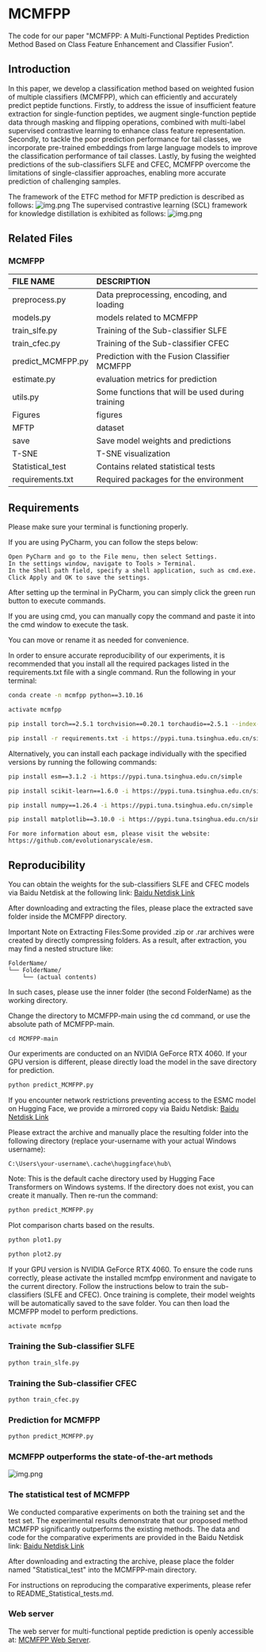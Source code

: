 # MCMFPP  
The code for our paper "MCMFPP: A Multi-Functional Peptides Prediction Method Based on Class Feature Enhancement and Classifier Fusion”.   

## Introduction
In this paper, we develop a classification method based on weighted fusion of multiple classifiers (MCMFPP), which can efficiently and accurately predict peptide functions. Firstly, to address the issue of insufficient feature extraction for single-function peptides, we augment single-function peptide data through masking and flipping operations, combined with multi-label supervised contrastive learning to enhance class feature representation. Secondly, to tackle the poor prediction performance for tail classes, we incorporate pre-trained embeddings from large language models to improve the classification performance of tail classes. Lastly, by fusing the weighted predictions of the sub-classifiers SLFE and CFEC, MCMFPP overcome the limitations of single-classifier approaches, enabling more accurate prediction of challenging samples. 

The framework of the ETFC method for MFTP prediction is described as follows:
![img.png](Figures/mcmfpp_framework.png)
The supervised contrastive learning (SCL)  framework for knowledge distillation is exhibited as follows:
![img.png](Figures/scl_framework.png)

## Related Files
### MCMFPP

| FILE NAME         | DESCRIPTION                                      |
|:------------------|:-------------------------------------------------|
| preprocess.py     | Data preprocessing, encoding, and loading        |
| models.py         | models related to MCMFPP                         |
| train_slfe.py     | Training of the Sub-classifier SLFE              |
| train_cfec.py     | Training of the Sub-classifier CFEC              |
| predict_MCMFPP.py | Prediction with the Fusion Classifier MCMFPP     |
| estimate.py       | evaluation metrics for prediction                |
| utils.py          | Some functions that will be used during training |
| Figures           | figures                                          |
| MFTP              | dataset                                          |
| save              | Save model weights and predictions               |
| T-SNE             | T-SNE visualization                              |
| Statistical_test  | Contains related statistical tests               |
| requirements.txt  | Required packages for the environment            |

## Requirements
Please make sure your terminal is functioning properly. 

If you are using PyCharm, you can follow the steps below:
```
Open PyCharm and go to the File menu, then select Settings.
In the settings window, navigate to Tools > Terminal.
In the Shell path field, specify a shell application, such as cmd.exe.
Click Apply and OK to save the settings.
```
After setting up the terminal in PyCharm, you can simply click the green run button to execute commands.

If you are using cmd, you can manually copy the command and paste it into the cmd window to execute the task.

You can move or rename it as needed for convenience.


In order to ensure accurate reproducibility of our experiments, it is recommended that you install all the required packages listed in the requirements.txt file with a single command. Run the following in your terminal:
```bash
conda create -n mcmfpp python==3.10.16
```
```bash
activate mcmfpp
```
```bash
pip install torch==2.5.1 torchvision==0.20.1 torchaudio==2.5.1 --index-url https://download.pytorch.org/whl/cu124
```
```bash
pip install -r requirements.txt -i https://pypi.tuna.tsinghua.edu.cn/simple
```
Alternatively, you can install each package individually with the specified versions by running the following commands:
```bash
pip install esm==3.1.2 -i https://pypi.tuna.tsinghua.edu.cn/simple  
```
```bash
pip install scikit-learn==1.6.0 -i https://pypi.tuna.tsinghua.edu.cn/simple  
```
```bash
pip install numpy==1.26.4 -i https://pypi.tuna.tsinghua.edu.cn/simple  
```
```bash
pip install matplotlib==3.10.0 -i https://pypi.tuna.tsinghua.edu.cn/simple
```
```
For more information about esm, please visit the website: 
https://github.com/evolutionaryscale/esm.
```
## Reproducibility   
You can obtain the weights for the sub-classifiers SLFE and CFEC models via Baidu Netdisk at the following link:
[Baidu Netdisk Link](https://pan.baidu.com/s/1-dMiKYdjLaAlw6vL3qElYQ?pwd=0000)

After downloading and extracting the files, please place the extracted save folder inside the MCMFPP directory.

Important Note on Extracting Files:Some provided .zip or .rar archives were created by directly compressing folders.
As a result, after extraction, you may find a nested structure like:
```
FolderName/
└── FolderName/
    └── (actual contents)
```
In such cases, please use the inner folder (the second FolderName) as the working directory.

Change the directory to MCMFPP-main using the cd command, or use the absolute path of MCMFPP-main.
```
cd MCMFPP-main
```


Our experiments are conducted on an NVIDIA GeForce RTX 4060. If your GPU version is different, please directly load the model in the save directory for prediction.
```bash
python predict_MCMFPP.py
```
If you encounter network restrictions preventing access to the ESMC model on Hugging Face, we provide a mirrored copy via Baidu Netdisk:
[Baidu Netdisk Link](https://pan.baidu.com/s/1tineNNuJFKgYSWUIxT3l5A?pwd=0000)

Please extract the archive and manually place the resulting folder into the following directory (replace your-username with your actual Windows username):
```
C:\Users\your-username\.cache\huggingface\hub\
```
Note: This is the default cache directory used by Hugging Face Transformers on Windows systems.
If the directory does not exist, you can create it manually.
Then re-run the command:

```bash
python predict_MCMFPP.py
```

Plot comparison charts based on the results.
```bash
python plot1.py
```
```bash
python plot2.py
```

If your GPU version is NVIDIA GeForce RTX 4060. To ensure the code runs correctly, please activate the installed mcmfpp environment and navigate to the current directory. Follow the instructions below to train the sub-classifiers (SLFE and CFEC). Once training is complete, their model weights will be automatically saved to the save folder. You can then load the MCMFPP model to perform predictions.
```bash
activate mcmfpp
```
### Training the Sub-classifier SLFE
```bash
python train_slfe.py
```

### Training the Sub-classifier CFEC
```bash
python train_cfec.py
```

### Prediction for MCMFPP
```bash
python predict_MCMFPP.py
```

### MCMFPP outperforms the state-of-the-art methods  
![img.png](Figures/model_evaluation.jpg)

### The statistical test of MCMFPP
We conducted comparative experiments on both the training set and the test set. The experimental results demonstrate that our proposed method MCMFPP significantly outperforms the existing methods.
The data and code for the comparative experiments are provided in the Baidu Netdisk link:
[Baidu Netdisk Link](https://pan.baidu.com/s/1dze2jt-xLx1vYCJ7O9i-IA?pwd=0000)

After downloading and extracting the archive, please place the folder named "Statistical_test" into the MCMFPP-main directory.

For instructions on reproducing the comparative experiments, please refer to README_Statistical_tests.md.


### Web server
The web server for multi-functional peptide prediction is openly accessible at:
[MCMFPP Web Server](https://modelscope.cn/studios/zztzjt/mcmfpp-web).
